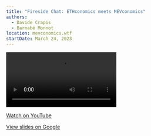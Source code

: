 ```yaml
---
title: "Fireside Chat: ETHconomics meets MEVconomics"
authors:
  - Davide Crapis
  - Barnabé Monnot
location: mevconomics.wtf
startDate: March 24, 2023
---
```


<video src="https://youtu.be/6oFNYDBH76Q"></video>

[Watch on YouTube](https://youtu.be/6oFNYDBH76Q)

[View slides on Google](https://docs.google.com/presentation/d/1GKfqoX3bxbsstK8FDdNN_j8_MTI71jJoHkoev3kj7mU/view)
